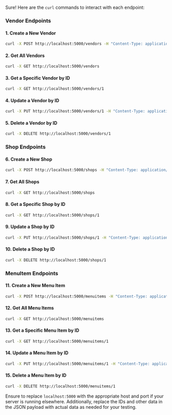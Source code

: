 Sure! Here are the `curl` commands to interact with each endpoint:

### Vendor Endpoints

#### 1. Create a New Vendor
```bash
curl -X POST http://localhost:5000/vendors -H "Content-Type: application/json" -d '{"id": 1, "name": "Vendor 1"}'
```

#### 2. Get All Vendors
```bash
curl -X GET http://localhost:5000/vendors
```

#### 3. Get a Specific Vendor by ID
```bash
curl -X GET http://localhost:5000/vendors/1
```

#### 4. Update a Vendor by ID
```bash
curl -X PUT http://localhost:5000/vendors/1 -H "Content-Type: application/json" -d '{"name": "Vendor 1 Updated"}'
```

#### 5. Delete a Vendor by ID
```bash
curl -X DELETE http://localhost:5000/vendors/1
```

### Shop Endpoints

#### 6. Create a New Shop
```bash
curl -X POST http://localhost:5000/shops -H "Content-Type: application/json" -d '{"id": 1, "name": "Shop 1", "vendor_id": 1}'
```

#### 7. Get All Shops
```bash
curl -X GET http://localhost:5000/shops
```

#### 8. Get a Specific Shop by ID
```bash
curl -X GET http://localhost:5000/shops/1
```

#### 9. Update a Shop by ID
```bash
curl -X PUT http://localhost:5000/shops/1 -H "Content-Type: application/json" -d '{"name": "Shop 1 Updated", "vendor_id": 1}'
```

#### 10. Delete a Shop by ID
```bash
curl -X DELETE http://localhost:5000/shops/1
```

### MenuItem Endpoints

#### 11. Create a New Menu Item
```bash
curl -X POST http://localhost:5000/menuitems -H "Content-Type: application/json" -d '{"id": 1, "name": "Item 1", "price": 9.99, "shop_id": 1}'
```

#### 12. Get All Menu Items
```bash
curl -X GET http://localhost:5000/menuitems
```

#### 13. Get a Specific Menu Item by ID
```bash
curl -X GET http://localhost:5000/menuitems/1
```

#### 14. Update a Menu Item by ID
```bash
curl -X PUT http://localhost:5000/menuitems/1 -H "Content-Type: application/json" -d '{"name": "Item 1 Updated", "price": 11.99, "shop_id": 1}'
```

#### 15. Delete a Menu Item by ID
```bash
curl -X DELETE http://localhost:5000/menuitems/1
```

Ensure to replace `localhost:5000` with the appropriate host and port if your server is running elsewhere. Additionally, replace the IDs and other data in the JSON payload with actual data as needed for your testing.